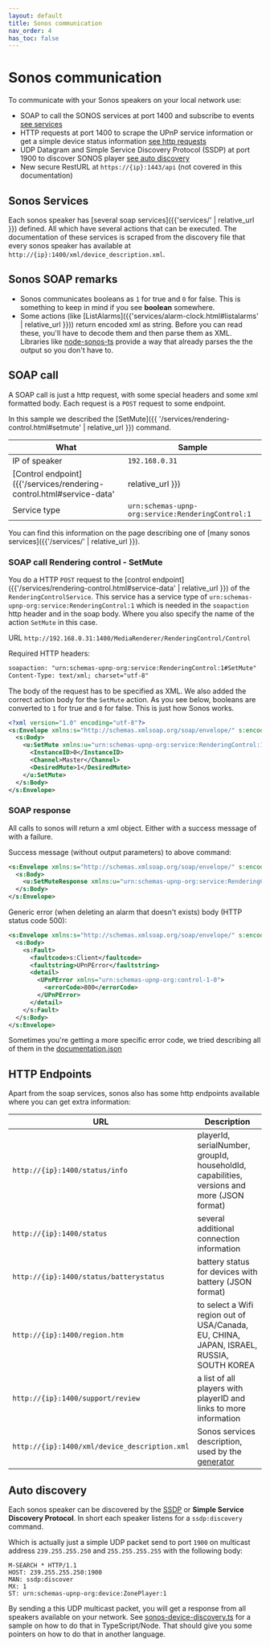 ```yaml
---
layout: default
title: Sonos communication
nav_order: 4
has_toc: false
---
```


# Sonos communication

To communicate with your Sonos speakers on your local network use:

- SOAP to call the SONOS services at port 1400 and subscribe to events [see services](#sonos-services)
- HTTP requests at port 1400 to scrape the UPnP service information or get a simple device status information [see http requests](#http-endpoints)
- UDP Datagram and Simple Service Discovery Protocol (SSDP) at port 1900 to discover SONOS player [see auto discovery](#auto-discovery)
- New secure RestURL at `https://{ip}:1443/api` (not covered in this documentation)

## Sonos Services

Each sonos speaker has [several soap services]({{'services/' | relative_url }}) defined. All which have several actions that can be executed. The documentation of these services is scraped from the discovery file that every sonos speaker has available at `http://{ip}:1400/xml/device_description.xml`.

## Sonos SOAP remarks

- Sonos communicates booleans as `1` for true and `0` for false. This is something to keep in mind if you see **boolean** somewhere.
- Some actions (like [ListAlarms]({{'services/alarm-clock.html#listalarms' | relative_url }})) return encoded xml as string. Before you can read these, you'll have to decode them and then parse them as XML. Libraries like [node-sonos-ts](https://sonos-ts.svrooij.io/sonos-device/services/alarm-clock-service.html#listalarms) provide a way that already parses the the output so you don't have to.

## SOAP call

A SOAP call is just a http request, with some special headers and some xml formatted body. Each request is a `POST` request to some endpoint.

In this sample we described the [SetMute]({{ '/services/rendering-control.html#setmute' | relative_url }}) command.

| What | Sample |
| ---- | ------ |
| IP of speaker | `192.168.0.31` |
| [Control endpoint]({{'/services/rendering-control.html#service-data' | relative_url }}) | `/MediaRenderer/RenderingControl/Control` |
| Service type | `urn:schemas-upnp-org:service:RenderingControl:1` |

You can find this information on the page describing one of [many sonos services]({{'/services/' | relative_url }}).

### SOAP call Rendering control - SetMute

You do a HTTP `POST` request to the [control endpoint]({{'/services/rendering-control.html#service-data' | relative_url }}) of the `RenderingControlService`. This service has a service type of `urn:schemas-upnp-org:service:RenderingControl:1` which is needed in the `soapaction` http header and in the soap body. Where you also specify the name of the action `SetMute` in this case.

URL `http://192.168.0.31:1400/MediaRenderer/RenderingControl/Control`

Required HTTP headers:

```txt
soapaction: "urn:schemas-upnp-org:service:RenderingControl:1#SetMute"
Content-Type: text/xml; charset="utf-8"
```

The body of the request has to be specified as XML. We also added the correct action body for the `SetMute` action. As you see below, booleans are converted to `1` for true and `0` for false. This is just how Sonos works.

```xml
<?xml version="1.0" encoding="utf-8"?>
<s:Envelope xmlns:s="http://schemas.xmlsoap.org/soap/envelope/" s:encodingStyle="http://schemas.xmlsoap.org/soap/encoding/">
  <s:Body>
    <u:SetMute xmlns:u="urn:schemas-upnp-org:service:RenderingControl:1">
      <InstanceID>0</InstanceID>
      <Channel>Master</Channel>
      <DesiredMute>1</DesiredMute>
    </u:SetMute>
  </s:Body>
</s:Envelope>
```

### SOAP response

All calls to sonos will return a xml object. Either with a success message of with a failure.

Success message (without output parameters) to above command:

```xml
<s:Envelope xmlns:s="http://schemas.xmlsoap.org/soap/envelope/" s:encodingStyle="http://schemas.xmlsoap.org/soap/encoding/">
  <s:Body>
    <u:SetMuteResponse xmlns:u="urn:schemas-upnp-org:service:RenderingControl:1"></u:SetMuteResponse>
  </s:Body>
</s:Envelope>
```

Generic error (when deleting an alarm that doesn't exists) body (HTTP status code 500):

```xml
<s:Envelope xmlns:s="http://schemas.xmlsoap.org/soap/envelope/" s:encodingStyle="http://schemas.xmlsoap.org/soap/encoding/">
  <s:Body>
    <s:Fault>
      <faultcode>s:Client</faultcode>
      <faultstring>UPnPError</faultstring>
      <detail>
        <UPnPError xmlns="urn:schemas-upnp-org:control-1-0">
          <errorCode>800</errorCode>
        </UPnPError>
      </detail>
    </s:Fault>
  </s:Body>
</s:Envelope>
```

Sometimes you're getting a more specific error code, we tried describing all of them in the [documentation.json](https://github.com/svrooij/sonos-api-docs/blob/main/docs/documentation.json)

## HTTP Endpoints

Apart from the soap services, sonos also has some http endpoints available where you can get extra information:

| URL | Description |
| --- | ----------- |
| `http://{ip}:1400/status/info` | playerId, serialNumber, groupId, householdId, capabilities, versions and more (JSON format) |
| `http://{ip}:1400/status` | several additional connection information |
| `http://{ip}:1400/status/batterystatus` | battery status for devices with battery (JSON format) |
| `http://{ip}:1400/region.htm` | to select a Wifi region out of USA/Canada, EU, CHINA, JAPAN, ISRAEL, RUSSIA, SOUTH KOREA |
| `http://{ip}:1400/support/review` | a list of all players with playerID and links to more information |
| `http://{ip}:1400/xml/device_description.xml` | Sonos services description, used by the [generator](https://github.com/svrooij/sonos-api-docs/tree/main/generator/sonos-docs) |

## Auto discovery

Each sonos speaker can be discovered by the [SSDP](https://en.wikipedia.org/wiki/Simple_Service_Discovery_Protocol) or **Simple Service Discovery Protocol**.
In short each speaker listens for a `ssdp:discovery` command.

Which is actually just a simple UDP packet send to port `1900` on multicast address `239.255.255.250` and `255.255.255.255` with the following body:

```text
M-SEARCH * HTTP/1.1
HOST: 239.255.255.250:1900
MAN: ssdp:discover
MX: 1
ST: urn:schemas-upnp-org:device:ZonePlayer:1
```

By sending a this UDP multicast packet, you will get a response from all speakers available on your network. See [sonos-device-discovery.ts](https://github.com/svrooij/node-sonos-ts/blob/master/src/sonos-device-discovery.ts) for a sample on how to do that in TypeScript/Node. That should give you some pointers on how to do that in another language.
